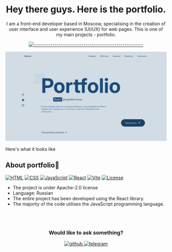 <h1 align="center"> 
  Hey there guys. Here is the portfolio. 
  <br>
</h1> 

<span align="center"> 
  
  <p>I am a front-end developer based in Moscow, specialising in the creation of user interface and user experience (UI/UX) for web pages. This is one of my main projects - portfolio.</p>

  
  [![-----------------------------------------------------](https://raw.githubusercontent.com/andreasbm/readme/master/assets/lines/colored.png)](#table-of-contents)

</span>

![image preview of the portfolio](.preview.webp)

<span align="center"> Here's what it looks like </span>


## About portfolio🔎

<span>
  
  [![HTML](https://img.shields.io/badge/HTML-5-orange)](https://www.w3.org/html/)
  [![CSS](https://img.shields.io/badge/CSS-3-blue)](https://www.w3.org/Style/CSS/)
  [![JavaScript](https://img.shields.io/badge/JavaScript-ES7-yellow)](https://www.javascript.com/)
  [![React](https://img.shields.io/badge/React-19.0.10-04aecc)](https://reactjs.org/)
  [![Vite](https://img.shields.io/badge/Vite-6.2.0-blue)](https://vitejs.dev/)
  [![License](https://img.shields.io/badge/License-Apache_2.0-07ab6c.svg)](https://opensource.org/licenses/Apache-2.0)

</span>

<ul>
  <li> The project is under Apache-2.0 license </li>
  <li> Language: Russian </li>
  <li> The entire project has been developed using the React library. </li>
  <li> The majority of the code utilises the JavaScript programming language. </li>
</ul>
<br>
<br>
<div align="center">
  
### Would like to ask something?

  
  <a href="https://github.com/maxim-klenov" target="_blank">
    <img src=https://img.shields.io/badge/github-%2324292e.svg?&style=for-the-badge&logo=github&logoColor=white alt=github style="margin-bottom: 5px;" />
  </a>
  
  <a href="https://t.me/tgxzz" target="_blank">
    <img src=https://img.shields.io/badge/telegram-%231E77B5.svg?&style=for-the-badge&logo=telegram&logoColor=white alt=telegram style="margin-bottom: 5px;" />
  </a>
  </div>